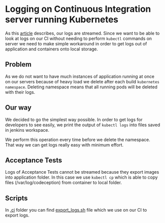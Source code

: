 # Logging on Continuous Integration server running Kubernetes
As this [article](/docs/introduction/logging.md) describes, our logs are streamed. Since we want to be able to look at logs on our CI without needing to perform `kubectl` commands on server we need to make simple workaround in order to get logs out of application and containers onto local storage.

## Problem
As we do not want to have much instances of application running at once on our servers because of heavy load we delete after each build `kubernetes namespace`. Deleting namespace means that all running pods will be deleted with their logs. 

## Our way
We decided to go the simplest way possible. In order to get logs for developers to see easily, we print the output of `kubectl logs` into files saved in jenkins workspace.
 
We perform this operation every time before we delete the namespace. That way we can get logs really easy with minimum effort. 

## Acceptance Tests
Logs of Acceptance Tests cannot be streamed because they export images into application folder. In this case we use `kubectl cp` which is able to copy files (/var/log/codeception) from container to local folder.

## Scripts
In [.ci](/.ci) folder you can find [export_logs.sh](/.ci/export_logs.sh) file which we use on our CI to export logs.

